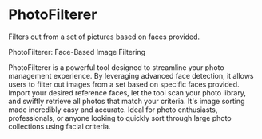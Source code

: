 # PhotoFilterer
Filters out from a set of pictures based on faces provided.

PhotoFilterer: Face-Based Image Filtering

PhotoFilterer is a powerful tool designed to streamline your photo management experience. 
By leveraging advanced face detection, it allows users to filter out images from a set based on specific faces provided. 
Import your desired reference faces, let the tool scan your photo library, and swiftly retrieve all photos that match your criteria. 
It's image sorting made incredibly easy and accurate. 
Ideal for photo enthusiasts, professionals, or anyone looking to quickly sort through large photo collections using facial criteria.
